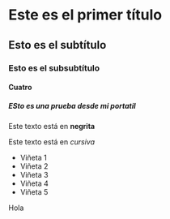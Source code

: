 # Este es el primer título

## Esto es el subtítulo

### Esto es el subsubtítulo

#### Cuatro

##### ESto es una prueba desde mi portatil

Este texto está en **negrita**

Este texto está en *cursiva*

- Viñeta 1
- Viñeta 2
- Viñeta 3
- Viñeta 4
- Viñeta 5


Hola
